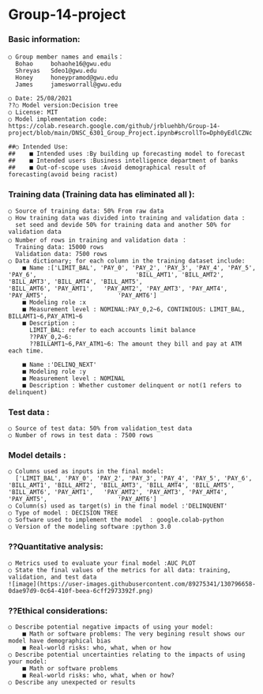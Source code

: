 # Group-14-project
### Basic information:

    ○ Group member names and emails：
      Bohao     bohaohe16@gwu.edu
      Shreyas   Sdeo1@gwu.edu
      Honey     honeypramod@gwu.edu
      James     jamesworrall@gwu.edu
      
    ○ Date: 25/08/2021
    ??○ Model version:Decision tree
    ○ License: MIT
    ○ Model implementation code: https://colab.research.google.com/github/jrbluehbh/Group-14-project/blob/main/DNSC_6301_Group_Project.ipynb#scrollTo=Dph0yEdlCZNc
    
    ##○ Intended Use: 
    ##    ■ Intended uses :By building up forecasting model to forecast
    ##    ■ Intended users :Business intelligence department of banks
    ##    ■ Out-of-scope uses :Avoid demographical result of forecasting(avoid being racist)
        
### Training data (Training data has eliminated all ):

    ○ Source of training data: 50% From raw data
    ○ How training data was divided into training and validation data : 
      set seed and devide 50% for training data and another 50% for validation data
    ○ Number of rows in training and validation data ：
      Training data: 15000 rows 
      Validation data: 7500 rows 
    ○ Data dictionary; for each column in the training dataset include: 
        ■ Name :['LIMIT_BAL', 'PAY_0', 'PAY_2', 'PAY_3', 'PAY_4', 'PAY_5', 'PAY_6',                            'BILL_AMT1', 'BILL_AMT2', 'BILL_AMT3', 'BILL_AMT4', 'BILL_AMT5',                              'BILL_AMT6', 'PAY_AMT1',   'PAY_AMT2', 'PAY_AMT3', 'PAY_AMT4', 'PAY_AMT5',                    'PAY_AMT6']
        ■ Modeling role :x
        ■ Measurement level : NOMINAL:PAY_0,2~6, CONTINIOUS: LIMIT_BAL, BILLAMT1~6,PAY_ATM1~6
        ■ Description : 
          LIMIT_BAL: refer to each accounts limit balance
          ??PAY_0,2~6: 
          ??BILLAMT1~6,PAY_ATM1~6: The amount they bill and pay at ATM each time.
        
        ■ Name :'DELINQ_NEXT'
        ■ Modeling role :y
        ■ Measurement level : NOMINAL
        ■ Description : Whether customer delinquent or not(1 refers to delinquent)
        
### Test data :

    ○ Source of test data: 50% from validation_test data
    ○ Number of rows in test data : 7500 rows
    
### Model details : 

    ○ Columns used as inputs in the final model:
      ['LIMIT_BAL', 'PAY_0', 'PAY_2', 'PAY_3', 'PAY_4', 'PAY_5', 'PAY_6',                            'BILL_AMT1', 'BILL_AMT2', 'BILL_AMT3', 'BILL_AMT4', 'BILL_AMT5',                              'BILL_AMT6', 'PAY_AMT1',   'PAY_AMT2', 'PAY_AMT3', 'PAY_AMT4', 'PAY_AMT5',                    'PAY_AMT6']
    ○ Column(s) used as target(s) in the final model :'DELINQUENT'
    ○ Type of model : DECISION TREE
    ○ Software used to implement the model  : google.colab-python
    ○ Version of the modeling software :python 3.0
    
### ??Quantitative analysis:

    ○ Metrics used to evaluate your final model :AUC PLOT
    ○ State the final values of the metrics for all data: training, validation, and test data 
    ![image](https://user-images.githubusercontent.com/89275341/130796658-0dae97d9-0c64-410f-beea-6cff2973392f.png)

### ??Ethical considerations:

    ○ Describe potential negative impacts of using your model: 
        ■ Math or software problems: The very begining result shows our model have demographical bias
        ■ Real-world risks: who, what, when or how 
    ○ Describe potential uncertainties relating to the impacts of using your model: 
        ■ Math or software problems 
        ■ Real-world risks: who, what, when or how? 
    ○ Describe any unexpected or results
